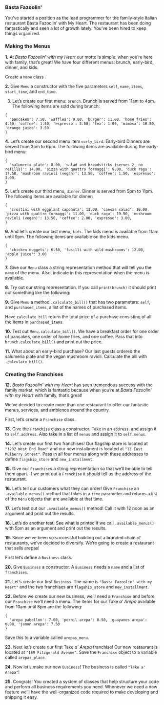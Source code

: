 ### Basta Fazoolin'

You’ve started a position as the lead programmer for the family-style Italian restaurant Basta Fazoolin’ with My Heart. The restaurant has been doing fantastically and seen a lot of growth lately. You’ve been hired to keep things organized.

### Making the Menus

**1.** At *Basta Fazoolin’ with my Heart* our motto is simple: when you’re here with family, that’s great! We have four different menus: brunch, early-bird, dinner, and kids.

Create a `Menu` class .

**2.** Give `Menu` a constructor with the five parameters `self`, `name`, `items`, `start_time`, and `end_time`.

3. Let’s create our first menu: `brunch`. Brunch is served from 11am to 4pm. The following items are sold during brunch:

```
{
  'pancakes': 7.50, 'waffles': 9.00, 'burger': 11.00, 'home fries': 4.50, 'coffee': 1.50, 'espresso': 3.00, 'tea': 1.00, 'mimosa': 10.50, 'orange juice': 3.50
}
```

**4.** Let’s create our second menu item `early_bird`. Early-bird Dinners are served from 3pm to 6pm. The following items are available during the early-bird menu:

```
{
  'salumeria plate': 8.00, 'salad and breadsticks (serves 2, no refills)': 14.00, 'pizza with quattro formaggi': 9.00, 'duck ragu': 17.50, 'mushroom ravioli (vegan)': 13.50, 'coffee': 1.50, 'espresso': 3.00,
}
```

**5.** Let’s create our third menu, `dinner`. Dinner is served from 5pm to 11pm. The following items are available for dinner:

```
{
  'crostini with eggplant caponata': 13.00, 'caesar salad': 16.00, 'pizza with quattro formaggi': 11.00, 'duck ragu': 19.50, 'mushroom ravioli (vegan)': 13.50, 'coffee': 2.00, 'espresso': 3.00,
}
```

**6.** And let’s create our last menu, `kids`. The kids menu is available from 11am until 9pm. The following items are available on the kids menu.

```
{
  'chicken nuggets': 6.50, 'fusilli with wild mushrooms': 12.00, 'apple juice': 3.00
}
```

**7.** Give our `Menu` class a string representation method that will tell you the `name` of the menu. Also, indicate in this representation when the menu is available.

**8.** Try out our string representation. If you call `print(brunch)` it should print out something like the following:

**9.** Give `Menu` a method `.calculate_bill()` that has two parameters: `self`, and `purchased_items`, a list of the names of purchased items.

Have `calculate_bill` return the total price of a purchase consisting of all the items in `purchased_items`.

**10.** Test out `Menu.calculate_bill()`. We have a breakfast order for one order of pancakes, one order of home fries, and one coffee. Pass that into `brunch.calculate_bill()` and print out the price.

**11.** What about an early-bird purchase? Our last guests ordered the salumeria plate and the vegan mushroom ravioli. Calculate the bill with `.calculate_bill()`.

### Creating the Franchises

**12.** *Basta Fazoolin’ with my Heart* has seen tremendous success with the family market, which is fantastic because when you’re at *Basta Fazoolin’ with my Heart* with family, that’s great!

We’ve decided to create more than one restaurant to offer our fantastic menus, services, and ambience around the country.

First, let’s create a `Franchise` class.

**13.** Give the `Franchise` class a constructor. Take in an `address`, and assign it to `self.address`. Also take in a list of `menus` and assign it to `self.menus`.

**14.** Let’s create our first two franchises! Our flagship store is located at `"1232 West End Road"` and our new installment is located at `"12 East Mulberry Street"`. Pass in all four menus along with these addresses to define `flagship_store` and `new_installment`.

**15.** Give our `Franchise`s a string representation so that we’ll be able to tell them apart. If we print out a `Franchise` it should tell us the address of the restaurant.

**16.** Let’s tell our customers what they can order! Give `Franchise` an `.available_menus()` method that takes in a `time` parameter and returns a list of the `Menu` objects that are available at that time.

**17.** Let’s test out our `.available_menus()` method! Call it with 12 noon as an argument and print out the results.

**18.** Let’s do another test! See what is printed if we call `.available_menus()` with 5pm as an argument and print out the results.

**19.** Since we’ve been so successful building out a branded chain of restaurants, we’ve decided to diversify. We’re going to create a restaurant that sells arepas!

First let’s define a `Business` class.

**20.** Give `Business` a constructor. A `Business` needs a `name` and a list of `franchises`.

**21.** Let’s create our first `Business`. The name is `"Basta Fazoolin' with my Heart"` and the two franchises are `flagship_store` and `new_installment`.

**22.** Before we create our new business, we’ll need a `Franchise` and before our `Franchise` we’ll need a menu. The items for our Take *a’ Arepa* available from 10am until 8pm are the following:

```
{
  'arepa pabellon': 7.00, 'pernil arepa': 8.50, 'guayanes arepa': 8.00, 'jamon arepa': 7.50
}
```
Save this to a variable called `arepas_menu`.

**23.** Next let’s create our first Take *a’ Arepa* franchise! Our new restaurant is located at `"189 Fitzgerald Avenue"`. Save the `Franchise` object to a variable called `arepas_place`.

**24.** Now let’s make our new `Business`! The business is called `"Take a' Arepa"`!

**25.** Congrats! You created a system of classes that help structure your code and perform all business requirements you need. Whenever we need a new feature we’ll have the well-organized code required to make developing and shipping it easy.